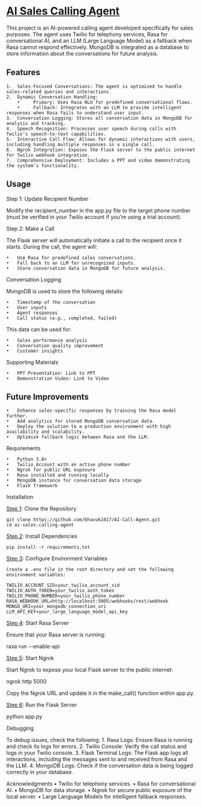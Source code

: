 # <ins>AI Sales Calling Agent</ins>

This project is an AI-powered calling agent developed specifically for sales purposes. The agent uses Twilio for telephony services, Rasa for conversational AI, and an LLM (Large Language Model) as a fallback when Rasa cannot respond effectively. MongoDB is integrated as a database to store information about the conversations for future analysis.

## Features
	1.	Sales-Focused Conversations: The agent is optimized to handle sales-related queries and interactions.
	2.	Dynamic Conversation Handling:
	    •	  Primary: Uses Rasa NLU for predefined conversational flows.
	    •	  Fallback: Integrates with an LLM to provide intelligent responses when Rasa fails to understand user input.
	3.	Conversation Logging: Stores all conversation data in MongoDB for analysis and tracking.
	4.	Speech Recognition: Processes user speech during calls with Twilio’s speech-to-text capabilities.
	5.	Interactive Call Flow: Allows for dynamic interactions with users, including handling multiple responses in a single call.
	6.	Ngrok Integration: Exposes the Flask server to the public internet for Twilio webhook integration.
	7.	Comprehensive Deployment: Includes a PPT and video demonstrating the system’s functionality.

## Usage

Step 1: Update Recipient Number

Modify the recipient_number in the app.py file to the target phone number (must be verified in your Twilio account if you’re using a trial account).

Step 2: Make a Call

The Flask server will automatically initiate a call to the recipient once it starts. During the call, the agent will:

	•	Use Rasa for predefined sales conversations.
	•	Fall back to an LLM for unrecognized inputs.
	•	Store conversation data in MongoDB for future analysis.

Conversation Logging

MongoDB is used to store the following details:

	•	Timestamp of the conversation
	•	User inputs
	•	Agent responses
	•	Call status (e.g., completed, failed)

This data can be used for:

	•	Sales performance analysis
	•	Conversation quality improvement
	•	Customer insights

Supporting Materials

	•	PPT Presentation: Link to PPT
	•	Demonstration Video: Link to Video



## Future Improvements

	•	Enhance sales-specific responses by training the Rasa model further.
	•	Add analytics for stored MongoDB conversation data.
	•	Deploy the solution to a production environment with high availability and scalability.
	•	Optimize fallback logic between Rasa and the LLM.



Requirements

	•	Python 3.8+
	•	Twilio Account with an active phone number
	•	Ngrok for public URL exposure
	•	Rasa installed and running locally
	•	MongoDB instance for conversation data storage
	•	Flask framework



Installation

<ins>Step 1</ins>: Clone the Repository

	git clone https://github.com/bhavuk1017/AI-Call-Agent.git
	cd ai-sales-calling-agent

<ins>Step 2</ins>: Install Dependencies

	pip install -r requirements.txt

<ins>Step 3</ins>: Configure Environment Variables

	Create a .env file in the root directory and set the following environment variables:

	TWILIO_ACCOUNT_SID=your_twilio_account_sid
	TWILIO_AUTH_TOKEN=your_twilio_auth_token
	TWILIO_PHONE_NUMBER=your_twilio_phone_number
	RASA_WEBHOOK_URL=http://localhost:5005/webhooks/rest/webhook
	MONGO_URI=your_mongodb_connection_uri
	LLM_API_KEY=your_large_language_model_api_key


<ins>Step 4</ins>: Start Rasa Server

Ensure that your Rasa server is running:

rasa run --enable-api

<ins>Step 5</ins>: Start Ngrok

Start Ngrok to expose your local Flask server to the public internet:

ngrok http 5000

Copy the Ngrok URL and update it in the make_call() function within app.py.

<ins>Step 6</ins>: Run the Flask Server

python app.py


Debugging

To debug issues, check the following:
	1.	Rasa Logs: Ensure Rasa is running and check its logs for errors.
	2.	Twilio Console: Verify the call status and logs in your Twilio console.
	3.	Flask Terminal Logs: The Flask app logs all interactions, including the messages sent to and received from Rasa and the LLM.
	4.	MongoDB Logs: Check if the conversation data is being logged correctly in your database.


Acknowledgments
	•	Twilio for telephony services.
	•	Rasa for conversational AI.
	•	MongoDB for data storage.
	•	Ngrok for secure public exposure of the local server.
	•	Large Language Models for intelligent fallback responses.

